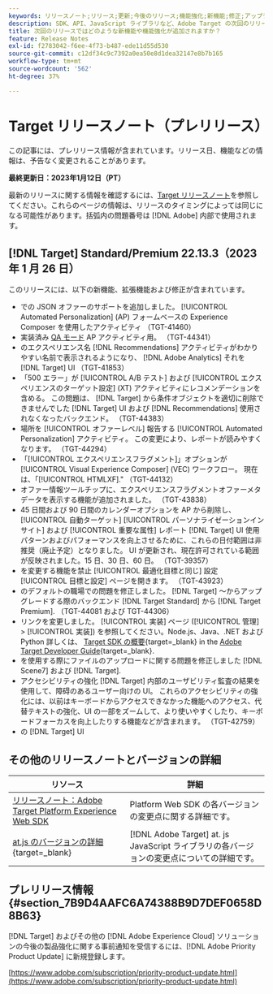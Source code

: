 ```yaml
---
keywords: リリースノート;リリース;更新;今後のリリース;機能強化;新機能;修正;アップデート;プレリリース
description: SDK、API、JavaScript ライブラリなど、Adobe Target の次回のリリースに含まれている新機能、機能強化および修正について説明します。
title: 次回のリリースではどのような新機能や機能強化が追加されますか？
feature: Release Notes
exl-id: f2783042-f6ee-4f73-b487-ede11d55d530
source-git-commit: c12df34c9c7392a0ea50e8d1dea32147e8b7b165
workflow-type: tm+mt
source-wordcount: '562'
ht-degree: 37%

---
```


# Target リリースノート（プレリリース）

この記事には、プレリリース情報が含まれています。リリース日、機能などの情報は、予告なく変更されることがあります。

**最終更新日：2023年1月12日（PT）**

最新のリリースに関する情報を確認するには、[Target リリースノート](release-notes.md)を参照してください。これらのページの情報は、リリースのタイミングによっては同じになる可能性があります。括弧内の問題番号は [!DNL Adobe] 内部で使用されます。

## [!DNL Target] Standard/Premium 22.13.3（2023 年 1 月 26 日）

このリリースには、以下の新機能、拡張機能および修正が含まれています。

* での JSON オファーのサポートを追加しました。 [!UICONTROL Automated Personalization] (AP) フォームベースの Experience Composer を使用したアクティビティ （TGT-41460）
* 実装済み [QA モード](/help/main/c-activities/c-activity-qa/activity-qa.md) AP アクティビティ用。 （TGT-44341）
* のエクスペリエンス名 [!DNL Recommendations] アクティビティがわかりやすい名前で表示されるようになり、 [!DNL Adobe Analytics] それを [!DNL Target] UI （TGT-41853）
* 「500 エラー」が [!UICONTROL A/B テスト] および [!UICONTROL エクスペリエンスのターゲット設定] (XT) アクティビティにレコメンデーションを含める。 この問題は、 [!DNL Target] から条件オブジェクトを適切に削除できませんでした [!DNL Target] UI および [!DNL Recommendations] 使用されなくなったバックエンド。 （TGT-44383）
* 場所を [!UICONTROL オファーレベル] 報告する [!UICONTROL Automated Personalization] アクティビティ。 この変更により、レポートが読みやすくなります。 （TGT-44294）
* 「[!UICONTROL エクスペリエンスフラグメント]」オプションが [!UICONTROL Visual Experience Composer] (VEC) ワークフロー。 現在は、「[!UICONTROL HTMLXF].&quot; （TGT-44132）
* オファー情報ツールチップに、エクスペリエンスフラグメントオファーメタデータを表示する機能が追加されました。 （TGT-43838）
* 45 日間および 90 日間のカレンダーオプションを AP から削除し、 [!UICONTROL 自動ターゲット] [!UICONTROL パーソナライゼーションインサイト] および [!UICONTROL 重要な属性] レポート [!DNL Target] UI 使用パターンおよびパフォーマンスを向上させるために、これらの日付範囲は非推奨（廃止予定）となりました。 UI が更新され、現在許可されている範囲が反映されました。15 日、30 日、60 日。 （TGT-39357）
* を変更する機能を禁止 [!UICONTROL 最適化目標と同じ] 設定 [!UICONTROL 目標と設定] ページを開きます。 （TGT-43923）
* のデフォルトの職場での問題を修正しました。 [!DNL Target] ～からアップグレードする際のバックエンド [!DNL Target Standard] から [!DNL Target Premium]. （TGT-44081 および TGT-44306）
* リンクを変更しました。 [!UICONTROL 実装] ページ ([!UICONTROL 管理] > [!UICONTROL 実装]) を参照してください。Node.js、Java、.NET および Python 詳しくは、 [Target SDK の概要](https://developer.adobe.com/target/implement/server-side/sdk-guides/getting-started/){target=_blank} in the [Adobe Target Developer Guide](https://developer.adobe.com/target/){target=_blank}.
* を使用する際にファイルのアップロードに関する問題を修正しました [!DNL Scene7] および [!DNL Target].
* アクセシビリティの強化 [!DNL Target] 内部のユーザビリティ監査の結果を使用して、障碍のあるユーザー向けの UI。 これらのアクセシビリティの強化には、以前はキーボードからアクセスできなかった機能へのアクセス、代替テキストの強化、UI の一部をズームして、より使いやすくしたり、キーボードフォーカスを向上したりする機能などが含まれます。   （TGT-42759）
* の [!DNL Target] UI

## その他のリリースノートとバージョンの詳細

| リソース | 詳細 |
|--- |--- |
| [リリースノート：Adobe Target Platform Experience Web SDK](https://experienceleague.adobe.com/docs/experience-platform/edge/release-notes.html?lang=ja) | Platform Web SDK の各バージョンの変更点に関する詳細です。 |
| [at.js のバージョンの詳細](https://developer.adobe.com/target/implement/client-side/atjs/target-atjs-versions/){target=_blank} | [!DNL Adobe Target] at. js JavaScript ライブラリの各バージョンの変更点についての詳細です。 |


## プレリリース情報 {#section_7B9D4AAFC6A74388B9D7DEF0658D8B63}

[!DNL Target] およびその他の [!DNL Adobe Experience Cloud] ソリューションの今後の製品強化に関する事前通知を受信するには、[!DNL Adobe Priority Product Update] に新規登録します。

[https://www.adobe.com/subscription/priority-product-update.html](https://www.adobe.com/subscription/priority-product-update.html)
